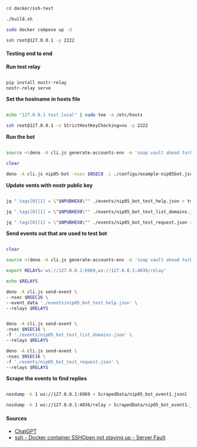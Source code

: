 
``` bash
cd docker/ssh-test

./build.sh

sudo docker compose up -d

ssh root@127.0.0.1 -p 2222

```

#### Testing end to end

**Run test relay**
``` bash

pip install nostr-relay
nostr-relay serve

```

**Set the hostname in hosts file**
``` bash

echo "127.0.0.1 test.local" | sudo tee -a /etc/hosts

ssh root@127.0.0.1 -o StrictHostKeyChecking=no -p 2222

```

**Run the bot**
``` bash

source <(deno -A cli.js generate-accounts-env -m 'soap vault ahead turkey runway erosion february snow modify copy nephew rude')

clear

deno -A cli.js nip05-bot -nsec $NSEC8 -i ./configs/example-nip05bot.json

```

**Update vents with nostr public key**
``` bash

jq ".tags[0][1] = \"$NPUBHEX8\"" ./events/nip05_bot_test_help.json > tmp.json && mv tmp.json ./events/nip05_bot_test_help.json

jq ".tags[0][1] = \"$NPUBHEX8\"" ./events/nip05_bot_test_list_domains.json > tmp.json && mv tmp.json ./events/nip05_bot_test_list_domains.json

jq ".tags[0][1] = \"$NPUBHEX8\"" ./events/nip05_bot_test_request.json > tmp.json && mv tmp.json ./events/nip05_bot_test_request.json

```

**Send events out that are used to test bot**
``` bash

clear

source <(deno -A cli.js generate-accounts-env -m 'soap vault ahead turkey runway erosion february snow modify copy nephew rude')

export RELAYS='ws://127.0.0.1:6969,ws://127.0.0.1:4036/relay'

echo $RELAYS

deno -A cli.js send-event \
--nsec $NSEC16 \
--event_data './events/nip05_bot_test_help.json' \
--relays $RELAYS


deno -A cli.js send-event \
-nsec $NSEC16 \
-f './events/nip05_bot_test_list_domains.json' \
--relays $RELAYS

deno -A cli.js send-event \
-nsec $NSEC16 \
-f './events/nip05_bot_test_request.json' \
--relays $RELAYS

```

**Scrape the events to find replies**
``` bash

nosdump -k 1 ws://127.0.0.1:6969 > ScrapedData/nip05_bot_event1.jsonl

nosdump -k 1 ws://127.0.0.1:4036/relay > ScrapedData/nip05_bot_event1.jsonl

```


#### Sources

- [ChatGPT](https://chatgpt.com/share/6791796d-4768-8002-8487-43d26d8120aa)
- [ssh - Docker container SSHOpen not staying up - Server Fault](https://serverfault.com/questions/721026/docker-container-sshopen-not-staying-up)